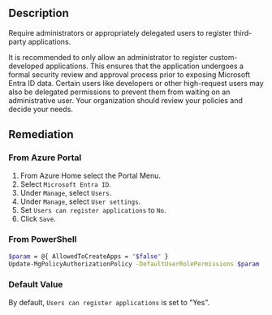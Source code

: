 ## Description

Require administrators or appropriately delegated users to register third-party applications.

It is recommended to only allow an administrator to register custom-developed applications. This ensures that the application undergoes a formal security review and approval process prior to exposing Microsoft Entra ID data. Certain users like developers or other high-request users may also be delegated permissions to prevent them from waiting on an administrative user. Your organization should review your policies and decide your needs.

## Remediation

### From Azure Portal

1. From Azure Home select the Portal Menu.
2. Select `Microsoft Entra ID`.
3. Under `Manage`, select `Users`.
4. Under `Manage`, select `User settings`.
5. Set `Users can register applications` to `No`.
6. Click `Save`.

### From PowerShell

```bash
$param = @{ AllowedToCreateApps = "$false" }
Update-MgPolicyAuthorizationPolicy -DefaultUserRolePermissions $param
```

### Default Value

By default, `Users can register applications` is set to "Yes".
